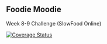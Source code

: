 ## Foodie Moodie
Week 8-9 Challenge (SlowFood Online)

[![Coverage Status](https://coveralls.io/repos/github/CraftAcademy/foodie_moodie/badge.svg?branch=develop)](https://coveralls.io/github/CraftAcademy/foodie_moodie?branch=develop)
